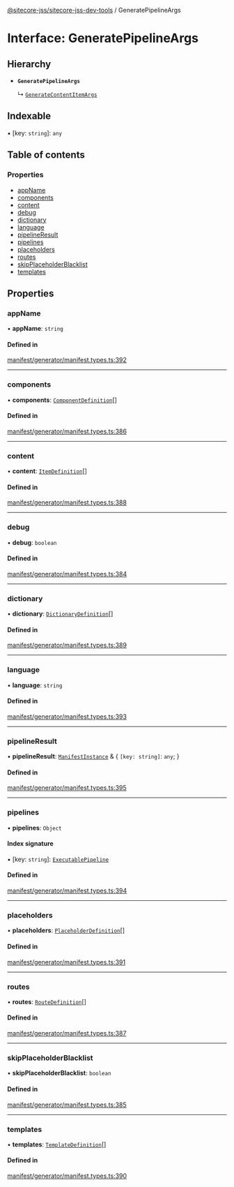 [@sitecore-jss/sitecore-jss-dev-tools](../README.md) / GeneratePipelineArgs

# Interface: GeneratePipelineArgs

## Hierarchy

- **`GeneratePipelineArgs`**

  ↳ [`GenerateContentItemArgs`](GenerateContentItemArgs.md)

## Indexable

▪ [key: `string`]: `any`

## Table of contents

### Properties

- [appName](GeneratePipelineArgs.md#appname)
- [components](GeneratePipelineArgs.md#components)
- [content](GeneratePipelineArgs.md#content)
- [debug](GeneratePipelineArgs.md#debug)
- [dictionary](GeneratePipelineArgs.md#dictionary)
- [language](GeneratePipelineArgs.md#language)
- [pipelineResult](GeneratePipelineArgs.md#pipelineresult)
- [pipelines](GeneratePipelineArgs.md#pipelines)
- [placeholders](GeneratePipelineArgs.md#placeholders)
- [routes](GeneratePipelineArgs.md#routes)
- [skipPlaceholderBlacklist](GeneratePipelineArgs.md#skipplaceholderblacklist)
- [templates](GeneratePipelineArgs.md#templates)

## Properties

### appName

• **appName**: `string`

#### Defined in

[manifest/generator/manifest.types.ts:392](https://github.com/Sitecore/jss/blob/007347753/packages/sitecore-jss-dev-tools/src/manifest/generator/manifest.types.ts#L392)

___

### components

• **components**: [`ComponentDefinition`](ComponentDefinition.md)[]

#### Defined in

[manifest/generator/manifest.types.ts:386](https://github.com/Sitecore/jss/blob/007347753/packages/sitecore-jss-dev-tools/src/manifest/generator/manifest.types.ts#L386)

___

### content

• **content**: [`ItemDefinition`](ItemDefinition.md)[]

#### Defined in

[manifest/generator/manifest.types.ts:388](https://github.com/Sitecore/jss/blob/007347753/packages/sitecore-jss-dev-tools/src/manifest/generator/manifest.types.ts#L388)

___

### debug

• **debug**: `boolean`

#### Defined in

[manifest/generator/manifest.types.ts:384](https://github.com/Sitecore/jss/blob/007347753/packages/sitecore-jss-dev-tools/src/manifest/generator/manifest.types.ts#L384)

___

### dictionary

• **dictionary**: [`DictionaryDefinition`](DictionaryDefinition.md)[]

#### Defined in

[manifest/generator/manifest.types.ts:389](https://github.com/Sitecore/jss/blob/007347753/packages/sitecore-jss-dev-tools/src/manifest/generator/manifest.types.ts#L389)

___

### language

• **language**: `string`

#### Defined in

[manifest/generator/manifest.types.ts:393](https://github.com/Sitecore/jss/blob/007347753/packages/sitecore-jss-dev-tools/src/manifest/generator/manifest.types.ts#L393)

___

### pipelineResult

• **pipelineResult**: [`ManifestInstance`](ManifestInstance.md) & { `[key: string]`: `any`;  }

#### Defined in

[manifest/generator/manifest.types.ts:395](https://github.com/Sitecore/jss/blob/007347753/packages/sitecore-jss-dev-tools/src/manifest/generator/manifest.types.ts#L395)

___

### pipelines

• **pipelines**: `Object`

#### Index signature

▪ [key: `string`]: [`ExecutablePipeline`](ExecutablePipeline.md)

#### Defined in

[manifest/generator/manifest.types.ts:394](https://github.com/Sitecore/jss/blob/007347753/packages/sitecore-jss-dev-tools/src/manifest/generator/manifest.types.ts#L394)

___

### placeholders

• **placeholders**: [`PlaceholderDefinition`](PlaceholderDefinition.md)[]

#### Defined in

[manifest/generator/manifest.types.ts:391](https://github.com/Sitecore/jss/blob/007347753/packages/sitecore-jss-dev-tools/src/manifest/generator/manifest.types.ts#L391)

___

### routes

• **routes**: [`RouteDefinition`](RouteDefinition.md)[]

#### Defined in

[manifest/generator/manifest.types.ts:387](https://github.com/Sitecore/jss/blob/007347753/packages/sitecore-jss-dev-tools/src/manifest/generator/manifest.types.ts#L387)

___

### skipPlaceholderBlacklist

• **skipPlaceholderBlacklist**: `boolean`

#### Defined in

[manifest/generator/manifest.types.ts:385](https://github.com/Sitecore/jss/blob/007347753/packages/sitecore-jss-dev-tools/src/manifest/generator/manifest.types.ts#L385)

___

### templates

• **templates**: [`TemplateDefinition`](TemplateDefinition.md)[]

#### Defined in

[manifest/generator/manifest.types.ts:390](https://github.com/Sitecore/jss/blob/007347753/packages/sitecore-jss-dev-tools/src/manifest/generator/manifest.types.ts#L390)
